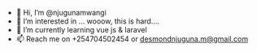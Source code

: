 - 👋 Hi, I’m @njugunamwangi
- 👀 I’m interested in ... wooow, this is hard....
- 🌱 I’m currently learning vue js & laravel
- 📫 Reach me on +254704502454 or desmondnjuguna.m@gmail.com

<!---
njugunamwangi/njugunamwangi is a ✨ special ✨ repository because its `README.md` (this file) appears on your GitHub profile.
You can click the Preview link to take a look at your changes.
--->
